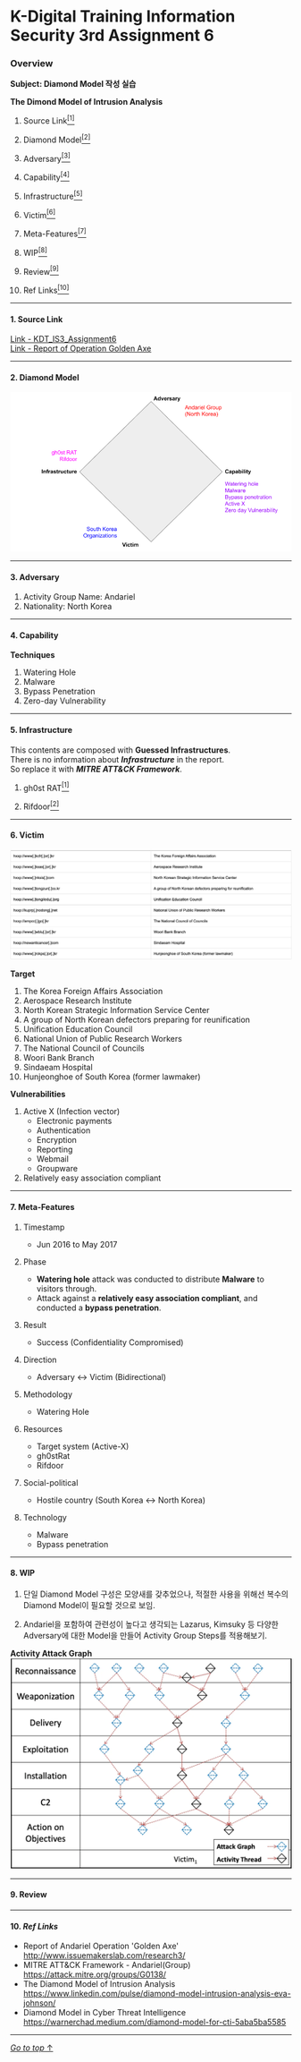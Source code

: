# K-Digital Training Information Security 3rd Assignment 6

### Overview

**Subject: Diamond Model 작성 실습**

**The Dimond Model of Intrusion Analysis**

1. Source Link<a href="#1-source-link"><sup>[1]</sup></a>

2. Diamond Model<a href="#2-dimond-model"><sup>[2]</sup></a>

3. Adversary<a href="#3-adversary"><sup>[3]</sup></a>

4. Capability<a href="#4-capability"><sup>[4]</sup></a>

5. Infrastructure<a href="#5-infrastructure"><sup>[5]</sup></a>

6. Victim<a href="#6-victim"><sup>[6]</sup></a>

7. Meta-Features<a href="#7-meta-features"><sup>[7]</sup></a>

8. WIP<a href="#8-wip"><sup>[8]</sup></a>

9. Review<a href="#9-review"><sup>[9]</sup></a>

10. Ref Links<a href="#10-ref-links"><sup>[10]</sup></a>

---

#### 1. Source Link

[Link - KDT_IS3_Assignment6](https://github.com/ymiwm/KDT_IS3_Assignment6)  
[Link - Report of Operation Golden Axe](http://www.issuemakerslab.com/research3/)

---

#### 2. Diamond Model

![Diamond Model](/Diamond%20Model.png)

---

#### 3. Adversary


1. Activity Group Name: Andariel
2. Nationality: North Korea


---

#### 4. Capability

**Techniques**

1. Watering Hole
2. Malware
3. Bypass Penetration
4. Zero-day Vulnerability 


---

#### 5. Infrastructure

This contents are composed with **Guessed Infrastructures**.  
There is no information about ***Infrastructure*** in the report.  
So replace it with ***MITRE ATT&CK Framework***.

1. gh0st RAT<a href="https://attack.mitre.org/software/S0032/"><sup>[1]</sup></a>

2. Rifdoor<a href="https://attack.mitre.org/software/S0433/"><sup>[2]</sup></a>


---

#### 6. Victim

![Victim-URL](/Victim-URL.png)

**Target**  

1. The Korea Foreign Affairs Association
2. Aerospace Research Institute
3. North Korean Strategic Information Service Center
4. A group of North Korean defectors preparing for reunification
5. Unification Education Council
6. National Union of Public Research Workers
7. The National Council of Councils
8. Woori Bank Branch
9. Sindaeam Hospital
10. Hunjeonghoe of South Korea (former lawmaker)

**Vulnerabilities**

1. Active X (Infection vector)
    - Electronic payments
    - Authentication
    - Encryption
    - Reporting
    - Webmail
    - Groupware
2. Relatively easy association compliant

---

#### 7. Meta-Features

1. Timestamp
    - Jun 2016 to May 2017  

2. Phase
    - **Watering hole** attack was conducted to distribute **Malware** to visitors through.
    - Attack against a **relatively easy association compliant**, and conducted a **bypass penetration**.

3. Result
    - Success (Confidentiality Compromised)

4. Direction
    - Adversary <-> Victim (Bidirectional)

5. Methodology
    - Watering Hole

6. Resources
    - Target system (Active-X)
    - gh0stRat
    - Rifdoor

7. Social-political
    - Hostile country (South Korea <-> North Korea)

8. Technology
    - Malware
    - Bypass penetration


---

#### 8. WIP

1. 단일 Diamond Model 구성은 모양새를 갖추었으나, 적절한 사용을 위해선 복수의 Diamond Model이 필요할 것으로 보임.

2. Andariel을 포함하여 관련성이 높다고 생각되는 Lazarus, Kimsuky 등 다양한 Adversary에 대한 Model을 만들어 Activity Group Steps를 적용해보기.

**Activity Attack Graph**
![Activity Attack Graph](/Activity%20Attack%20Graph.png)

---

#### 9. Review

---

#### 10. _Ref Links_
- Report of Andariel Operation 'Golden Axe'
http://www.issuemakerslab.com/research3/
- MITRE ATT&CK Framework - Andariel(Group)
https://attack.mitre.org/groups/G0138/
- The Diamond Model of Intrusion Analysis
https://www.linkedin.com/pulse/diamond-model-intrusion-analysis-eva-johnson/
- Diamond Model in Cyber Threat Intelligence
https://warnerchad.medium.com/diamond-model-for-cti-5aba5ba5585
---

[_Go to top_ ↑](#k-digital-training-information-security-3rd-assignment-6)
